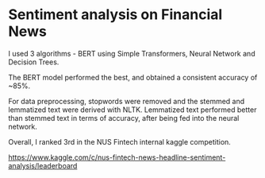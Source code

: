 # Sentiment analysis on Financial News

I used 3 algorithms - BERT using Simple Transformers, Neural Network and Decision Trees. 

The BERT model performed the best, and obtained a consistent accuracy of ~85%. 

For data preprocessing, stopwords were removed and the stemmed and lemmatized text were derived with NLTK. Lemmatized text performed better than stemmed text in terms of accuracy, after being fed into the neural network. 

Overall, I ranked 3rd in the NUS Fintech internal kaggle competition. 

https://www.kaggle.com/c/nus-fintech-news-headline-sentiment-analysis/leaderboard
